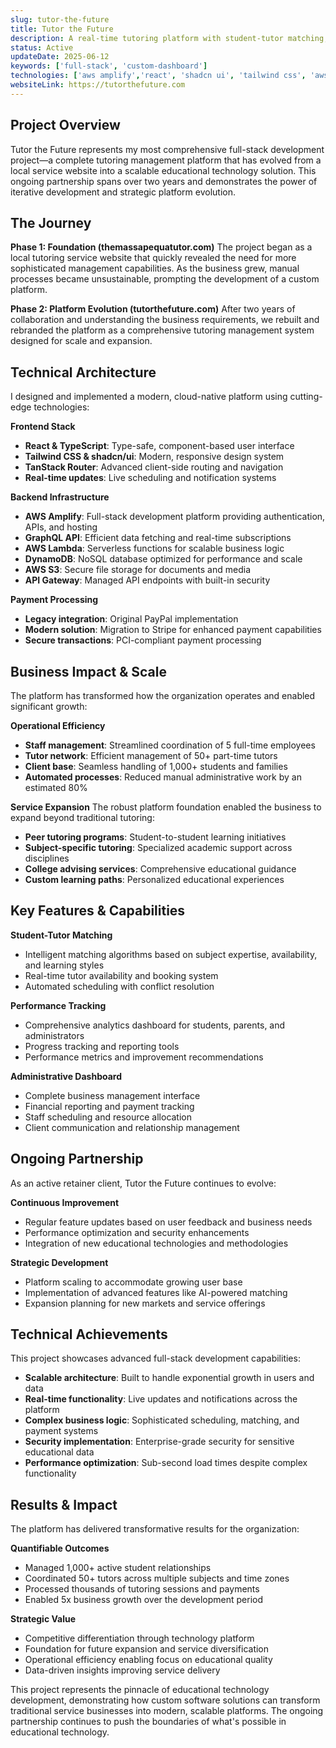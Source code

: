 ```yaml
---
slug: tutor-the-future
title: Tutor the Future
description: A real-time tutoring platform with student-tutor matching, live scheduling, and performance tracking.
status: Active
updateDate: 2025-06-12
keywords: ['full-stack', 'custom-dashboard']
technologies: ['aws amplify','react', 'shadcn ui', 'tailwind css', 'aws lambda', 'aws s3']
websiteLink: https://tutorthefuture.com
---
```


## Project Overview

Tutor the Future represents my most comprehensive full-stack development project—a complete tutoring management platform that has evolved from a local service website into a scalable educational technology solution. This ongoing partnership spans over two years and demonstrates the power of iterative development and strategic platform evolution.

## The Journey

**Phase 1: Foundation (themassapequatutor.com)**
The project began as a local tutoring service website that quickly revealed the need for more sophisticated management capabilities. As the business grew, manual processes became unsustainable, prompting the development of a custom platform.

**Phase 2: Platform Evolution (tutorthefuture.com)**
After two years of collaboration and understanding the business requirements, we rebuilt and rebranded the platform as a comprehensive tutoring management system designed for scale and expansion.

## Technical Architecture

I designed and implemented a modern, cloud-native platform using cutting-edge technologies:

**Frontend Stack**
- **React & TypeScript**: Type-safe, component-based user interface
- **Tailwind CSS & shadcn/ui**: Modern, responsive design system
- **TanStack Router**: Advanced client-side routing and navigation
- **Real-time updates**: Live scheduling and notification systems

**Backend Infrastructure**
- **AWS Amplify**: Full-stack development platform providing authentication, APIs, and hosting
- **GraphQL API**: Efficient data fetching and real-time subscriptions
- **AWS Lambda**: Serverless functions for scalable business logic
- **DynamoDB**: NoSQL database optimized for performance and scale
- **AWS S3**: Secure file storage for documents and media
- **API Gateway**: Managed API endpoints with built-in security

**Payment Processing**
- **Legacy integration**: Original PayPal implementation
- **Modern solution**: Migration to Stripe for enhanced payment capabilities
- **Secure transactions**: PCI-compliant payment processing

## Business Impact & Scale

The platform has transformed how the organization operates and enabled significant growth:

**Operational Efficiency**
- **Staff management**: Streamlined coordination of 5 full-time employees
- **Tutor network**: Efficient management of 50+ part-time tutors
- **Client base**: Seamless handling of 1,000+ students and families
- **Automated processes**: Reduced manual administrative work by an estimated 80%

**Service Expansion**
The robust platform foundation enabled the business to expand beyond traditional tutoring:
- **Peer tutoring programs**: Student-to-student learning initiatives
- **Subject-specific tutoring**: Specialized academic support across disciplines
- **College advising services**: Comprehensive educational guidance
- **Custom learning paths**: Personalized educational experiences

## Key Features & Capabilities

**Student-Tutor Matching**
- Intelligent matching algorithms based on subject expertise, availability, and learning styles
- Real-time tutor availability and booking system
- Automated scheduling with conflict resolution

**Performance Tracking**
- Comprehensive analytics dashboard for students, parents, and administrators
- Progress tracking and reporting tools
- Performance metrics and improvement recommendations

**Administrative Dashboard**
- Complete business management interface
- Financial reporting and payment tracking
- Staff scheduling and resource allocation
- Client communication and relationship management

## Ongoing Partnership

As an active retainer client, Tutor the Future continues to evolve:

**Continuous Improvement**
- Regular feature updates based on user feedback and business needs
- Performance optimization and security enhancements
- Integration of new educational technologies and methodologies

**Strategic Development**
- Platform scaling to accommodate growing user base
- Implementation of advanced features like AI-powered matching
- Expansion planning for new markets and service offerings

## Technical Achievements

This project showcases advanced full-stack development capabilities:

- **Scalable architecture**: Built to handle exponential growth in users and data
- **Real-time functionality**: Live updates and notifications across the platform
- **Complex business logic**: Sophisticated scheduling, matching, and payment systems
- **Security implementation**: Enterprise-grade security for sensitive educational data
- **Performance optimization**: Sub-second load times despite complex functionality

## Results & Impact

The platform has delivered transformative results for the organization:

**Quantifiable Outcomes**
- Managed 1,000+ active student relationships
- Coordinated 50+ tutors across multiple subjects and time zones
- Processed thousands of tutoring sessions and payments
- Enabled 5x business growth over the development period

**Strategic Value**
- Competitive differentiation through technology platform
- Foundation for future expansion and service diversification
- Operational efficiency enabling focus on educational quality
- Data-driven insights improving service delivery

This project represents the pinnacle of educational technology development, demonstrating how custom software solutions can transform traditional service businesses into modern, scalable platforms. The ongoing partnership continues to push the boundaries of what's possible in educational technology.